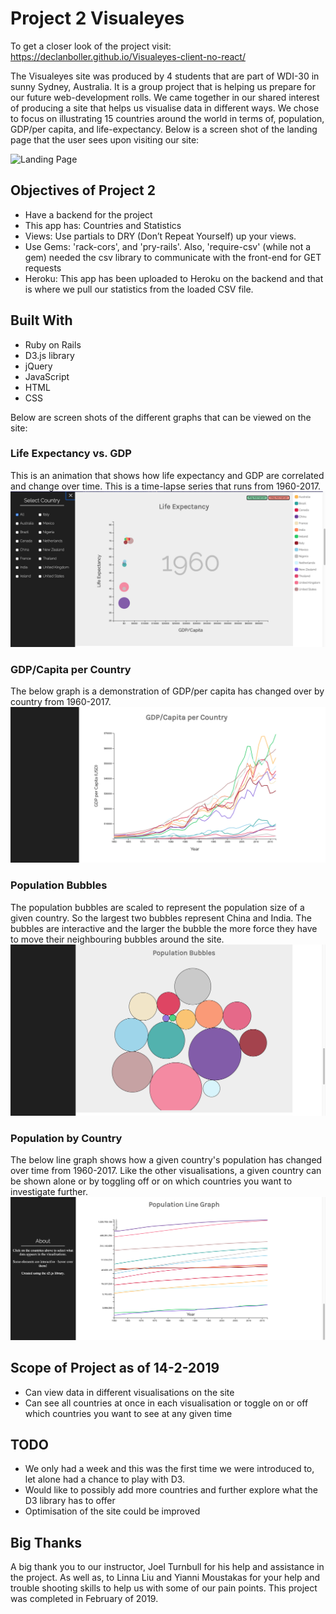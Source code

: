 # Project 2 Visualeyes

To get a closer look of the project visit: https://declanboller.github.io/Visualeyes-client-no-react/

The Visualeyes site was produced by 4 students that are part of WDI-30 in sunny
Sydney, Australia. It is a group project that is helping us prepare for our
future web-development rolls. We came together in our shared interest of producing
a site that helps us visualise data in different ways. We chose to focus on
illustrating 15 countries around the world in terms of, population, GDP/per capita,
and life-expectancy. Below is a screen shot of the landing page that the user
sees upon visiting our site:

![Landing Page](/images/2019/02/LandingPage.png)

## Objectives of Project 2
- Have a backend for the project
- This app has: Countries and Statistics
- Views: Use partials to DRY (Don’t Repeat Yourself) up your views.
- Use Gems: 'rack-cors', and 'pry-rails'. Also, 'require-csv' (while not a gem) needed the csv library to communicate with the front-end for GET requests
- Heroku: This app has been uploaded to Heroku on the backend and that is where we pull our statistics from the loaded CSV file.

## Built With
- Ruby on Rails
- D3.js library
- jQuery
- JavaScript
- HTML
- CSS

Below are screen shots of the different graphs that can be viewed on the site:

### Life Expectancy vs. GDP
This is an animation that shows how life expectancy and GDP are correlated and
change over time. This is a time-lapse series that runs from 1960-2017.
![Life Expectancy vs. GDP](/images/2019/02/LifeExpectancyGDP.png)


### GDP/Capita per Country
The below graph is a demonstration of GDP/per capita has changed over by country
from 1960-2017.
![GDP/Capita per Country](/images/2019/02/GDP_Capita_PerCountry.png)


### Population Bubbles
The population bubbles are scaled to represent the population size of a given
country. So the largest two bubbles represent China and India. The bubbles are
interactive and the larger the bubble the more force they have to move their
neighbouring bubbles around the site.
![Population Bubbles](/images/2019/02/PopulationBubbles.png)


### Population by Country
The below line graph shows how a given country's population has changed over time
from 1960-2017. Like the other visualisations, a given country can be shown alone
or by toggling off or on which countries you want to investigate further.
![Population Line Graph](/images/2019/02/PopulationLineGraph.png)


## Scope of Project as of 14-2-2019
- Can view data in different visualisations on the site
- Can see all countries at once in each visualisation or toggle on or off which countries you want to see at any given time


## TODO
- We only had a week and this was the first time we were introduced to, let alone had a chance to play with D3.
- Would like to possibly add more countries and further explore what the D3 library has to offer
- Optimisation of the site could be improved


## Big Thanks
A big thank you to our instructor, Joel Turnbull for his help and assistance in the project. As well as, to Linna Liu and Yianni Moustakas for your help and trouble shooting skills to help us with some of our pain points. This project was completed in February of 2019.
